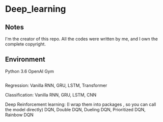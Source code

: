 # Deep_learning

## Notes
I'm the creator of this repo. All the codes were written by me, and I own the complete copyright.

## Environment
Python 3.6
OpenAI Gym

##
Regression: 
   Vanilla RNN, 
   GRU, 
   LSTM, 
   Transformer

Classification: 
   Vanilla RNN, 
   GRU, 
   LSTM, 
   CNN

Deep Reinforcement learning: (I wrap them into packages , so you can call the model directly)
   DQN, 
   Double DQN,
   Dueling DQN,
   Prioritized DQN,
   Rainbow DQN
